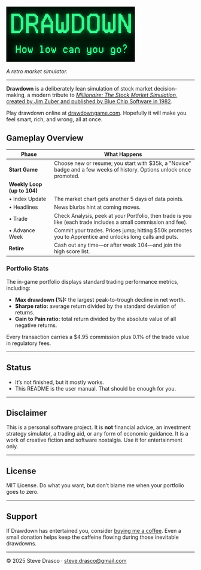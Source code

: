 ![Drawdown](docs/images/logo_small.png)

*A retro market simulator.*  

---

**Drawdown** is a deliberately lean simulation of stock market decision-making, a modern tribute to [*Millionaire: The Stock Market Simulation*, created by Jim Zuber and published by Blue Chip Software in 1982](https://en.wikipedia.org/wiki/Millionaire:_The_Stock_Market_Simulation).  

Play drawdown online at [drawdowngame.com](https://drawdowngame.com). Hopefully it will make you feel smart, rich, and wrong, all at once.

## Gameplay Overview

| **Phase**              | **What Happens** |
|------------------------|------------------------------------------------|
| **Start Game**         | Choose new or resume; you start with $35k, a "Novice" badge and a few weeks of history. Options unlock once promoted. |
| **Weekly Loop (up to 104)** | |
| • Index Update         | The market chart gets another 5 days of data points. |
| • Headlines            | News blurbs hint at coming moves. |
| • Trade                | Check Analysis, peek at your Portfolio, then trade is you like (each trade includes a small commission and fee). |
| • Advance Week         | Commit your trades. Prices jump; hitting $50k promotes you to Apprentice and unlocks long calls and puts. |
| **Retire**             | Cash out any time—or after week 104—and join the high score list. |

### Portfolio Stats

The in-game portfolio displays standard trading performance
metrics, including:

- **Max drawdown (%):** the largest peak-to-trough decline in net worth.
- **Sharpe ratio:** average return divided by the standard deviation of
  returns.
- **Gain to Pain ratio:** total return divided by the absolute value of all
  negative returns.

Every transaction carries a $4.95 commission plus 0.1% of the trade value in regulatory fees.

---

## Status

- It’s not finished, but it mostly works.
- This README is the user manual. That should be enough for you.

---

## Disclaimer

This is a personal software project. It is **not** financial advice, an investment strategy simulator, a trading aid, or any form of economic guidance. It is a work of creative fiction and software nostalgia. Use it for entertainment only.

---

## License

MIT License. Do what you want, but don’t blame me when your portfolio goes to zero.

---

## Support

If Drawdown has entertained you, consider [buying me a coffee](https://coff.ee/stevedrasco). Even a small donation helps keep the caffeine flowing during those inevitable drawdowns.

---

© 2025 Steve Drasco · steve.drasco@gmail.com
